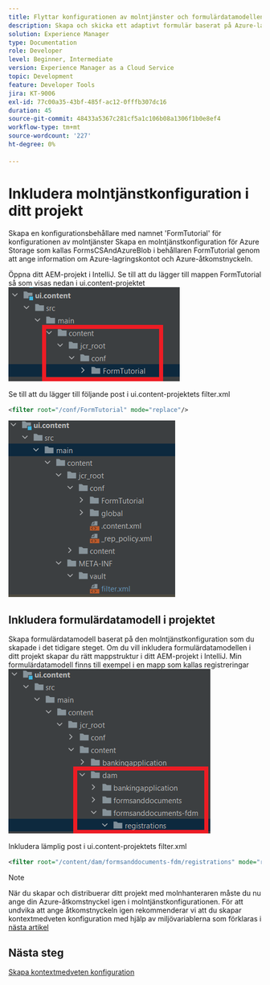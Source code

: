 ```yaml
---
title: Flyttar konfigurationen av molntjänster och formulärdatamodellen till molninstansen
description: Skapa och skicka ett adaptivt formulär baserat på Azure-lagringsformulärens datamodell till molninstansen.
solution: Experience Manager
type: Documentation
role: Developer
level: Beginner, Intermediate
version: Experience Manager as a Cloud Service
topic: Development
feature: Developer Tools
jira: KT-9006
exl-id: 77c00a35-43bf-485f-ac12-0fffb307dc16
duration: 45
source-git-commit: 48433a5367c281cf5a1c106b08a1306f1b0e8ef4
workflow-type: tm+mt
source-wordcount: '227'
ht-degree: 0%

---
```


# Inkludera molntjänstkonfiguration i ditt projekt

Skapa en konfigurationsbehållare med namnet &#39;FormTutorial&#39; för konfigurationen av molntjänster
Skapa en molntjänstkonfiguration för Azure Storage som kallas FormsCSAndAzureBlob i behållaren FormTutorial genom att ange information om Azure-lagringskontot och Azure-åtkomstnyckeln.

Öppna ditt AEM-projekt i IntelliJ. Se till att du lägger till mappen FormTutorial så som visas nedan i ui.content-projektet
![cloud-services-configuration](assets/cloud-services-configuration.png)

Se till att du lägger till följande post i ui.content-projektets filter.xml

```xml
<filter root="/conf/FormTutorial" mode="replace"/>
```

![filter-xml](assets/ui-content-filter.png)

## Inkludera formulärdatamodell i projektet

Skapa formulärdatamodell baserat på den molntjänstkonfiguration som du skapade i det tidigare steget. Om du vill inkludera formulärdatamodellen i ditt projekt skapar du rätt mappstruktur i ditt AEM-projekt i IntelliJ. Min formulärdatamodell finns till exempel i en mapp som kallas registreringar
![fdm-content](assets/ui-content-fdm.png)

Inkludera lämplig post i ui.content-projektets filter.xml

```xml
<filter root="/content/dam/formsanddocuments-fdm/registrations" mode="replace"/>
```


>[!NOTE]
>
>När du skapar och distribuerar ditt projekt med molnhanteraren måste du nu ange din Azure-åtkomstnyckel igen i molntjänstkonfigurationen. För att undvika att ange åtkomstnyckeln igen rekommenderar vi att du skapar kontextmedveten konfiguration med hjälp av miljövariablerna som förklaras i [nästa artikel](./context-aware-fdm.md)

## Nästa steg

[Skapa kontextmedveten konfiguration](./context-aware-fdm.md)
